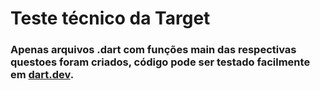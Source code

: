 # Teste técnico da Target
### Apenas arquivos .dart com funções main das respectivas questoes foram criados, código pode ser testado facilmente em [dart.dev](https://dart.dev/#try-dart).